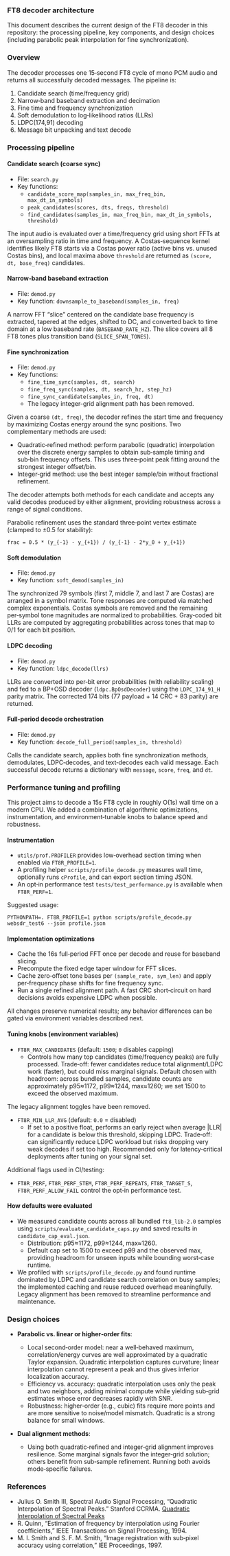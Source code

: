 ### FT8 decoder architecture

This document describes the current design of the FT8 decoder in this repository: the processing pipeline, key components, and design choices (including parabolic peak interpolation for fine synchronization).

### Overview

The decoder processes one 15‑second FT8 cycle of mono PCM audio and returns all successfully decoded messages. The pipeline is:

1) Candidate search (time/frequency grid)
2) Narrow‑band baseband extraction and decimation
3) Fine time and frequency synchronization
4) Soft demodulation to log‑likelihood ratios (LLRs)
5) LDPC(174,91) decoding
6) Message bit unpacking and text decode

### Processing pipeline

#### Candidate search (coarse sync)

- File: `search.py`
- Key functions:
  - `candidate_score_map(samples_in, max_freq_bin, max_dt_in_symbols)`
  - `peak_candidates(scores, dts, freqs, threshold)`
  - `find_candidates(samples_in, max_freq_bin, max_dt_in_symbols, threshold)`

The input audio is evaluated over a time/frequency grid using short FFTs at an oversampling ratio in time and frequency. A Costas‑sequence kernel identifies likely FT8 starts via a Costas power ratio (active bins vs. unused Costas bins), and local maxima above `threshold` are returned as `(score, dt, base_freq)` candidates.

#### Narrow‑band baseband extraction

- File: `demod.py`
- Key function: `downsample_to_baseband(samples_in, freq)`

A narrow FFT “slice” centered on the candidate base frequency is extracted, tapered at the edges, shifted to DC, and converted back to time domain at a low baseband rate (`BASEBAND_RATE_HZ`). The slice covers all 8 FT8 tones plus transition band (`SLICE_SPAN_TONES`).

#### Fine synchronization

- File: `demod.py`
- Key functions:
  - `fine_time_sync(samples, dt, search)`
  - `fine_freq_sync(samples, dt, search_hz, step_hz)`
  - `fine_sync_candidate(samples_in, freq, dt)`
  - The legacy integer-grid alignment path has been removed.

Given a coarse `(dt, freq)`, the decoder refines the start time and frequency by maximizing Costas energy around the sync positions. Two complementary methods are used:

- Quadratic‑refined method: perform parabolic (quadratic) interpolation over the discrete energy samples to obtain sub‑sample timing and sub‑bin frequency offsets. This uses three‑point peak fitting around the strongest integer offset/bin.
- Integer‑grid method: use the best integer sample/bin without fractional refinement.

The decoder attempts both methods for each candidate and accepts any valid decodes produced by either alignment, providing robustness across a range of signal conditions.

Parabolic refinement uses the standard three‑point vertex estimate (clamped to ±0.5 for stability):

```
frac = 0.5 * (y_{-1} - y_{+1}) / (y_{-1} - 2*y_0 + y_{+1})
```

#### Soft demodulation

- File: `demod.py`
- Key function: `soft_demod(samples_in)`

The synchronized 79 symbols (first 7, middle 7, and last 7 are Costas) are arranged in a symbol matrix. Tone responses are computed via matched complex exponentials. Costas symbols are removed and the remaining per‑symbol tone magnitudes are normalized to probabilities. Gray‑coded bit LLRs are computed by aggregating probabilities across tones that map to 0/1 for each bit position.

#### LDPC decoding

- File: `demod.py`
- Key function: `ldpc_decode(llrs)`

LLRs are converted into per‑bit error probabilities (with reliability scaling) and fed to a BP+OSD decoder (`ldpc.BpOsdDecoder`) using the `LDPC_174_91_H` parity matrix. The corrected 174 bits (77 payload + 14 CRC + 83 parity) are returned.

#### Full‑period decode orchestration

- File: `demod.py`
- Key function: `decode_full_period(samples_in, threshold)`

Calls the candidate search, applies both fine synchronization methods, demodulates, LDPC‑decodes, and text‑decodes each valid message. Each successful decode returns a dictionary with `message`, `score`, `freq`, and `dt`.

### Performance tuning and profiling

This project aims to decode a 15s FT8 cycle in roughly O(1s) wall time on a modern CPU. We added a combination of algorithmic optimizations, instrumentation, and environment‑tunable knobs to balance speed and robustness.

#### Instrumentation

- `utils/prof.PROFILER` provides low‑overhead section timing when enabled via `FT8R_PROFILE=1`.
- A profiling helper `scripts/profile_decode.py` measures wall time, optionally runs `cProfile`, and can export section timing JSON.
- An opt‑in performance test `tests/test_performance.py` is available when `FT8R_PERF=1`.

Suggested usage:

```
PYTHONPATH=. FT8R_PROFILE=1 python scripts/profile_decode.py websdr_test6 --json profile.json
```

#### Implementation optimizations

- Cache the 16s full‑period FFT once per decode and reuse for baseband slicing.
- Precompute the fixed edge taper window for FFT slices.
- Cache zero‑offset tone bases per `(sample_rate, sym_len)` and apply per‑frequency phase shifts for fine frequency sync.
- Run a single refined alignment path. A fast CRC short‑circuit on hard decisions avoids expensive LDPC when possible.

All changes preserve numerical results; any behavior differences can be gated via environment variables described next.

#### Tuning knobs (environment variables)

- `FT8R_MAX_CANDIDATES` (default: `1500`; `0` disables capping)
  - Controls how many top candidates (time/frequency peaks) are fully processed. Trade‑off: fewer candidates reduce total alignment/LDPC work (faster), but could miss marginal signals. Default chosen with headroom: across bundled samples, candidate counts are approximately p95≈1172, p99≈1244, max≈1260; we set 1500 to exceed the observed maximum.

The legacy alignment toggles have been removed.

- `FT8R_MIN_LLR_AVG` (default: `0.0` = disabled)
  - If set to a positive float, performs an early reject when average |LLR| for a candidate is below this threshold, skipping LDPC. Trade‑off: can significantly reduce LDPC workload but risks dropping very weak decodes if set too high. Recommended only for latency‑critical deployments after tuning on your signal set.

Additional flags used in CI/testing:

- `FT8R_PERF`, `FT8R_PERF_STEM`, `FT8R_PERF_REPEATS`, `FT8R_TARGET_S`, `FT8R_PERF_ALLOW_FAIL` control the opt‑in performance test.

#### How defaults were evaluated

- We measured candidate counts across all bundled `ft8_lib-2.0` samples using `scripts/evaluate_candidate_caps.py` and saved results in `candidate_cap_eval.json`.
  - Distribution: p95≈1172, p99≈1244, max≈1260.
  - Default cap set to 1500 to exceed p99 and the observed max, providing headroom for unseen inputs while bounding worst‑case runtime.
- We profiled with `scripts/profile_decode.py` and found runtime dominated by LDPC and candidate search correlation on busy samples; the implemented caching and reuse reduced overhead meaningfully.
Legacy alignment has been removed to streamline performance and maintenance.

### Design choices

- **Parabolic vs. linear or higher‑order fits**:
  - Local second‑order model: near a well‑behaved maximum, correlation/energy curves are well approximated by a quadratic Taylor expansion. Quadratic interpolation captures curvature; linear interpolation cannot represent a peak and thus gives inferior localization accuracy.
  - Efficiency vs. accuracy: quadratic interpolation uses only the peak and two neighbors, adding minimal compute while yielding sub‑grid estimates whose error decreases rapidly with SNR.
  - Robustness: higher‑order (e.g., cubic) fits require more points and are more sensitive to noise/model mismatch. Quadratic is a strong balance for small windows.

- **Dual alignment methods**:
  - Using both quadratic‑refined and integer‑grid alignment improves resilience. Some marginal signals favor the integer‑grid solution; others benefit from sub‑sample refinement. Running both avoids mode‑specific failures.

### References

- Julius O. Smith III, Spectral Audio Signal Processing, “Quadratic Interpolation of Spectral Peaks.” Stanford CCRMA. [Quadratic Interpolation of Spectral Peaks](https://ccrma.stanford.edu/~jos/sasp/Quadratic_Interpolation_Spectral_Peaks.html)
- R. Quinn, “Estimation of frequency by interpolation using Fourier coefficients,” IEEE Transactions on Signal Processing, 1994.
- M. I. Smith and S. F. M. Smith, “Image registration with sub‑pixel accuracy using correlation,” IEE Proceedings, 1997.

